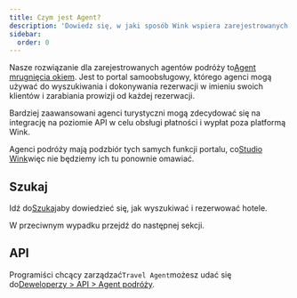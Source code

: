 ```yaml
---
title: Czym jest Agent?
description: 'Dowiedz się, w jaki sposób Wink wspiera zarejestrowanych agentów podróży.'
sidebar:
  order: 0
---
```

Nasze rozwiązanie dla zarejestrowanych agentów podróży to[Agent mrugnięcia okiem](https://agent.wink.travel). Jest to portal samoobsługowy, którego agenci mogą używać do wyszukiwania i dokonywania rezerwacji w imieniu swoich klientów i zarabiania prowizji od każdej rezerwacji.

Bardziej zaawansowani agenci turystyczni mogą zdecydować się na integrację na poziomie API w celu obsługi płatności i wypłat poza platformą Wink.

Agenci podróży mają podzbiór tych samych funkcji portalu, co[Studio Wink](/studio/what-is-studio)więc nie będziemy ich tu ponownie omawiać.

## Szukaj

Idź do[Szukaj](/studio/search)aby dowiedzieć się, jak wyszukiwać i rezerwować hotele.

W przeciwnym wypadku przejdź do następnej sekcji.

## API

Programiści chcący zarządzać`Travel Agent`możesz udać się do[Deweloperzy > API > Agent podróży](/developers/apis/#travel-agent-api).

